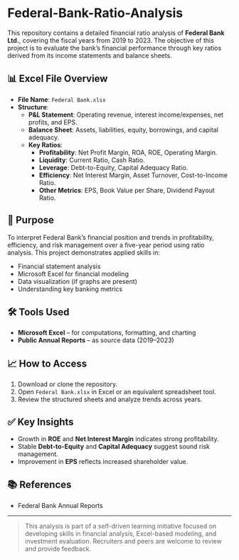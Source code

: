 # Federal-Bank-Ratio-Analysis

This repository contains a detailed financial ratio analysis of **Federal Bank Ltd.**, covering the fiscal years from 2019 to 2023. The objective of this project is to evaluate the bank’s financial performance through key ratios derived from its income statements and balance sheets.

## 📊 Excel File Overview

- **File Name**: `Federal Bank.xlsx`
- **Structure**:
  - **P&L Statement**: Operating revenue, interest income/expenses, net profits, and EPS.
  - **Balance Sheet**: Assets, liabilities, equity, borrowings, and capital adequacy.
  - **Key Ratios**: 
    - **Profitability**: Net Profit Margin, ROA, ROE, Operating Margin.
    - **Liquidity**: Current Ratio, Cash Ratio.
    - **Leverage**: Debt-to-Equity, Capital Adequacy Ratio.
    - **Efficiency**: Net Interest Margin, Asset Turnover, Cost-to-Income Ratio.
    - **Other Metrics**: EPS, Book Value per Share, Dividend Payout Ratio.

## 🎯 Purpose

To interpret Federal Bank’s financial position and trends in profitability, efficiency, and risk management over a five-year period using ratio analysis. This project demonstrates applied skills in:

- Financial statement analysis
- Microsoft Excel for financial modeling
- Data visualization (if graphs are present)
- Understanding key banking metrics

## 🛠 Tools Used

- **Microsoft Excel** – for computations, formatting, and charting
- **Public Annual Reports** – as source data (2019–2023)

## 📈 How to Access

1. Download or clone the repository.
2. Open `Federal Bank.xlsx` in Excel or an equivalent spreadsheet tool.
3. Review the structured sheets and analyze trends across years.

## ✅ Key Insights

- Growth in **ROE** and **Net Interest Margin** indicates strong profitability.
- Stable **Debt-to-Equity** and **Capital Adequacy** suggest sound risk management.
- Improvement in **EPS** reflects increased shareholder value.

## 📚 References

- Federal Bank Annual Reports

---

> This analysis is part of a self-driven learning initiative focused on developing skills in financial analysis, Excel-based modeling, and investment evaluation. Recruiters and peers are welcome to review and provide feedback.
